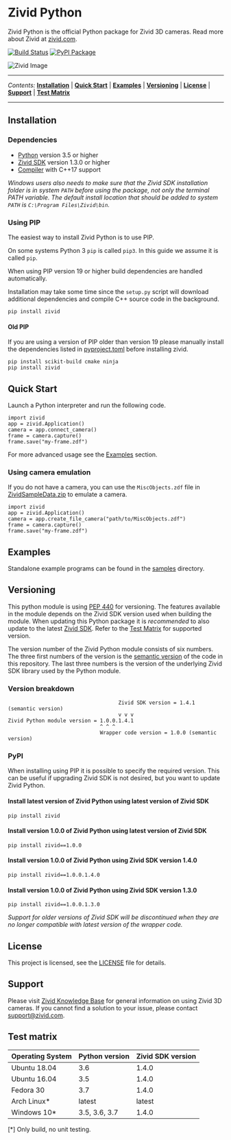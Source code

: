 # Zivid Python


Zivid Python is the official Python package for Zivid 3D cameras. Read more about Zivid at [zivid.com](https://www.zivid.com/).

[![Build Status](https://img.shields.io/azure-devops/build/zivid-devops/376f5fda-ba80-4d6c-aaaa-cbcd5e0ad6c0/2/master.svg)](https://dev.azure.com/zivid-devops/zivid-python/_build/latest?definitionId=2&branchName=master) [![PyPI Package](https://img.shields.io/pypi/v/zivid.svg)](https://pypi.org/project/zivid/)

![Zivid Image][header-image]

---

*Contents:* **[Installation](#installation)** | **[Quick Start](#quick-start)** | **[Examples](#examples)** | **[Versioning](#versioning)** | **[License](#license)** | **[Support](#support)** | **[Test Matrix](#test-matrix)**

---

## Installation

### Dependencies

* [Python](https://www.python.org/) version 3.5 or higher
* [Zivid SDK](https://zivid.atlassian.net/wiki/spaces/ZividKB/pages/59080712/Zivid+Software+Installation) version 1.3.0 or higher
* [Compiler](doc/CompilerInstallation.md) with C++17 support

*Windows users also needs to make sure that the Zivid SDK installation folder is in system `PATH` before using the package, not only the terminal PATH variable. The default install location that should be added to system `PATH` is `C:\Program Files\Zivid\bin`.*

### Using PIP

The easiest way to install Zivid Python is to use PIP.

On some systems Python 3 `pip` is called `pip3`. In this guide we assume it is called `pip`.

When using PIP version 19 or higher build dependencies are handled automatically.

Installation may take some time since the `setup.py` script will download additional dependencies and compile C++ source code in the background.

    pip install zivid

#### Old PIP

If you are using a version of PIP older than version 19 please manually install the dependencies listed in [pyproject.toml](pyproject.toml) before installing zivid.

    pip install scikit-build cmake ninja
    pip install zivid

## Quick Start

Launch a Python interpreter and run the following code.

    import zivid
    app = zivid.Application()
    camera = app.connect_camera()
    frame = camera.capture()
    frame.save("my-frame.zdf")

For more advanced usage see the [Examples](#examples) section.

### Using camera emulation

If you do not have a camera, you can use the `MiscObjects.zdf` file in [ZividSampleData.zip](http://www.zivid.com/software/ZividSampleData.zip) to emulate a camera.

    import zivid
    app = zivid.Application()
    camera = app.create_file_camera("path/to/MiscObjects.zdf")
    frame = camera.capture()
    frame.save("my-frame.zdf")

## Examples

Standalone example programs can be found in the [samples](samples) directory.

## Versioning

This python module is using [PEP 440](https://www.python.org/dev/peps/pep-0440) for versioning. The features available in the module depends on the Zivid SDK version used when building the module. When updating this Python package it is *recommended* to also update to the latest [Zivid SDK](http://www.zivid.com/software). Refer to the [Test Matrix](#test-matrix) for supported version.

The version number of the Zivid Python module consists of six numbers. The three first numbers of the version is the [semantic version](https://semver.org/) of the code in this repository. The last three numbers is the version of the underlying Zivid SDK library used by the Python module.

### Version breakdown

                                        Zivid SDK version = 1.4.1 (semantic version)
                                        v v v
    Zivid Python module version = 1.0.0.1.4.1
                                  ^ ^ ^
                                  Wrapper code version = 1.0.0 (semantic version)

### PyPI

When installing using PIP it is possible to specify the required version. This can be useful if upgrading Zivid SDK is not desired, but you want to update Zivid Python.

#### Install latest version of Zivid Python using latest version of Zivid SDK

    pip install zivid

#### Install version 1.0.0 of Zivid Python using latest version of Zivid SDK

    pip install zivid==1.0.0

#### Install version 1.0.0 of Zivid Python using Zivid SDK version 1.4.0

    pip install zivid==1.0.0.1.4.0

#### Install version 1.0.0 of Zivid Python using Zivid SDK version 1.3.0

    pip install zivid==1.0.0.1.3.0

*Support for older versions of Zivid SDK will be discontinued when they are no longer compatible with latest version of the wrapper code.*

## License

This project is licensed, see the [LICENSE](LICENSE) file for details.

## Support

Please visit [Zivid Knowledge Base](http://help.zivid.com) for general information on using Zivid 3D cameras. If you cannot find a solution to your issue, please contact support@zivid.com.

## Test matrix

| Operating System | Python version | Zivid SDK version |
| :--------------- | :------------- | :---------------- |
| Ubuntu 18.04     | 3.6            | 1.4.0             |
| Ubuntu 16.04     | 3.5            | 1.4.0             |
| Fedora 30        | 3.7            | 1.4.0             |
| Arch Linux*      | latest         | latest            |
| Windows 10*      | 3.5, 3.6, 3.7  | 1.4.0             |

[*] Only build, no unit testing.

[header-image]: https://www.zivid.com/hubfs/softwarefiles/images/zivid-one-plus-3x-1200x400.png
